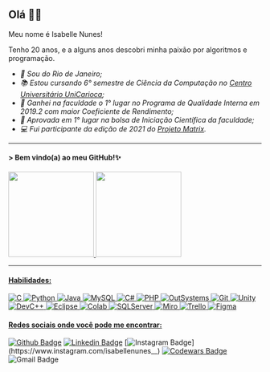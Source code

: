 ## Olá 👋😊
Meu nome é Isabelle Nunes!

Tenho 20 anos, e a alguns anos descobri minha paixão por algoritmos e programação.

- *📍 Sou do Rio de Janeiro;*
- *📚 Estou cursando 6° semestre de Ciência da Computação no [Centro Universitário UniCarioca](https://www.unicarioca.edu.br/);*
- *🥇 Ganhei na faculdade o 1° lugar no Programa de Qualidade Interna em  2019.2 com maior Coeficiente de Rendimento;*
- *🥇 Aprovada em 1° lugar na bolsa de Iniciação Científica da faculdade;*
- *💻 Fui participante da edição de 2021 do [Projeto Matrix](http://www.projetomatrix.com/).*

---

#### > Bem vindo(a) ao meu GitHub!✨

<div>
  <a href="https://github.com/IsabelleNFerreira">
  <!Stats> <img height="170em" src="https://github-readme-stats.vercel.app/api?username=IsabelleNFerreira&show_icons=true&theme=radical"/> 
  <!Top Langs> <img height="170em" src="https://github-readme-stats.vercel.app/api/top-langs/?username=IsabelleNFerreira&layout=compact&langs_count=7&theme=radical"/>
</div>
                                                                                                                         
---

#### Habilidades:
![C](https://img.shields.io/badge/C-00599C?style=for-the-badge&logo=c&logoColor=white) ![Python](https://img.shields.io/badge/Python-FFD43B?style=for-the-badge&logo=python&logoColor=black) ![Java](https://img.shields.io/badge/Java-ED8B00?style=for-the-badge&logo=java&logoColor=white) ![MySQL](https://img.shields.io/badge/MySQL-00000F?style=for-the-badge&logo=mysql&logoColor=white) ![C#](https://img.shields.io/badge/C%23-239120?style=for-the-badge&logo=c-sharp&logoColor=white) ![PHP](https://img.shields.io/badge/PHP-777BB4?style=for-the-badge&logo=php&logoColor=white) ![OutSystems](https://img.shields.io/badge/OutSystems-F80000?style=for-the-badge&logo=OutSystems&logoColor=white) ![Git](https://img.shields.io/badge/Git-F05032?style=for-the-badge&logo=git&logoColor=white) ![Unity](https://img.shields.io/badge/Unity-100000?style=for-the-badge&logo&logo=unity&logoColor=white) ![DevC++](https://img.shields.io/badge/DevC++-0056D2?style=for-the-badge&logo=devc++&logoColor=white) ![Eclipse](https://img.shields.io/badge/Eclipse-2C2255?style=for-the-badge&logo=eclipse&logoColor=white) ![Colab](https://img.shields.io/badge/Colab-F9AB00?style=for-the-badge&logo=googlecolab&color=525252) ![SQLServer](https://img.shields.io/badge/-SQL%20Server-CC2927?style=for-the-badge&logo=SQL%20server&logoColor=FFFFFF)  ![Miro](https://img.shields.io/badge/Miro-FF4785?style=for-the-badge&logo=Miro&logoColor=white) ![Trello](https://img.shields.io/badge/Trello-1890FF?style=for-the-badge&logo=Trello&logoColor=white) ![Figma](https://img.shields.io/badge/Figma-F24E1E?style=for-the-badge&logo=figma&logoColor=white)
  


#### Redes sociais onde você pode me encontrar:

[![Github Badge](https://img.shields.io/badge/-000?style=for-the-badge&logo=Github&logoColor=white&link=https://github.com/IsabelleNFerreira)](https://github.com/IsabelleNFerreira)
[![Linkedin Badge](https://img.shields.io/badge/-blue?style=for-the-badge&logo=Linkedin&logoColor=white&link=https://www.linkedin.com/in/isabellenferreira/)](https://www.linkedin.com/in/isabellenferreira/)
[![Instagram Badge](https://img.shields.io/badge/-E4405F?style=for-the-badge&logo=instagram&logoColor=white&link=https://www.instagram.com/isabellenunes__)](https://www.instagram.com/isabellenunes__)
[![Codewars Badge](https://img.shields.io/badge/-red?style=for-the-badge&logo=Codewars&logoColor=white&link=https://www.codewars.com/users/Isabelle-Nunes)](https://www.codewars.com/users/Isabelle-Nunes)
![Gmail Badge](https://img.shields.io/badge/bellenunes24@gmail.com-D14836?style=for-the-badge&logo=gmail&logoColor=white)
